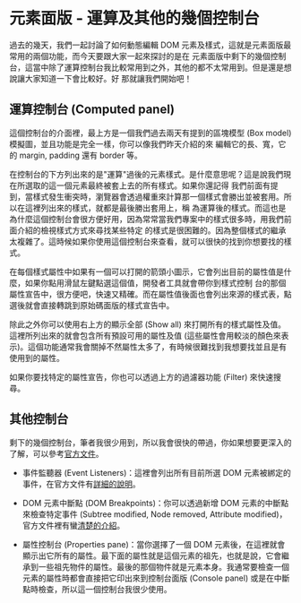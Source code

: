 
# 元素面版 - 運算及其他的幾個控制台
過去的幾天，我們一起討論了如何動態編輯 DOM 元素及樣式，這就是元素面版最常用的兩個功能，而今天要跟大家一起來探討的是在
元素面版中剩下的幾個控制台，這當中除了運算控制台我比較常用到之外，其他的都不太常用到。但是還是想說讓大家知道一下會比較好。好
那就讓我們開始吧！

## 運算控制台 (Computed panel)
這個控制台的介面裡，最上方是一個我們過去兩天有提到的區塊模型 (Box model) 模擬圖，並且功能是完全一樣，你可以像我們昨天介紹的來
編輯它的長、寬，它的 margin, padding 還有 border 等。

在控制台的下方列出來的是"運算"過後的元素樣式。是什麼意思呢？這是說我們現在所選取的這一個元素最終被套上去的所有樣式。如果你還記得
我們前面有提到，當樣式發生衝突時，瀏覽器會透過權重來計算那一個樣式會勝出並被套用。所以在這裡列出來的樣式，就都是最後勝出套用上，稱
為運算後的樣式。而這也是為什麼這個控制台會很方便好用，因為常常當我們專案中的樣式很多時，用我們前面介紹的檢視樣式方式來尋找某些特定
的樣式是很困難的。因為整個樣式的繼承太複雜了。這時候如果你使用這個控制台來查看，就可以很快的找到你想要找的樣式。

在每個樣式屬性中如果有一個可以打開的箭頭小圖示，它會列出目前的屬性值是什麼，如果你點用滑鼠左鍵點選這個值，開發者工具就會帶你到樣式控制
台的那個屬性宣告中，很方便吧，快速又精確。而在屬性值後面也會列出來源的樣式表，點選後就會直接轉跳到原始碼面版的樣式宣告中。

除此之外你可以使用右上方的顯示全部 (Show all) 來打開所有的樣式屬性及值。這裡所列出來的就會包含所有預設可用的屬性及值 (這些屬性會用較淡的顏色來表示)。這個功能通常我會關掉不然屬性太多了，有時候很難找到我想要找並且是有使用到的屬性。

如果你要找特定的屬性宣告，你也可以透過上方的過濾器功能 (Filter) 來快速搜尋。


## 其他控制台
剩下的幾個控制台，筆者我很少用到，所以我會很快的帶過，你如果想要更深入的了解，可以參考[官方文件](https://developers.google.com/web/tools/chrome-devtools/)。

- 事件監聽器 (Event Listeners)：這裡會列出所有目前所選 DOM 元素被綁定的事件，在官方文件有[詳細的說明](https://developers.google.com/web/tools/chrome-devtools/inspect-styles/edit-dom#view_element_event_listeners)。

- DOM 元素中斷點 (DOM Breakpoints)：你可以透過新增 DOM 元素的中斷點來檢查特定事件 (Subtree modified, Node removed, Attribute modified)，官方文件裡有蠻[清楚的介紹](https://developers.google.com/web/tools/chrome-devtools/inspect-styles/edit-dom#set_dom_breakpoints)。

- 屬性控制台 (Properties pane)：當你選擇了一個 DOM 元素後，在這裡就會顯示出它所有的屬性。最下面的屬性就是這個元素的祖先，也就是說，它會繼承到一些祖先物件的屬性。最後的那個物件就是元素本身。我通常要檢查一個元素的屬性時都會直接把它印出來到控制台面版 (Console panel) 或是在中斷點時檢查，所以這一個控制台我很少使用。

